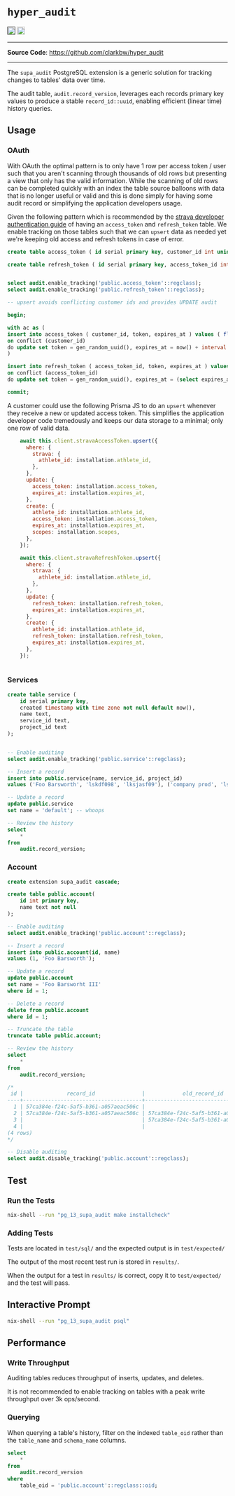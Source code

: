 # `hyper_audit`

<p>
<a href=""><img src="https://img.shields.io/badge/postgresql-11+-blue.svg" alt="PostgreSQL version" height="18"></a>
<a href="https://github.com/clarkbw/hyper_audit/actions"><img src="https://github.com/clarkbw/hyper_audit/actions/workflows/test.yaml/badge.svg" alt="Tests" height="18"></a>

</p>

---

**Source Code**: <a href="https://github.com/clarkbw/hyper_audit" target="_blank">https://github.com/clarkbw/hyper_audit</a>

---

The `supa_audit` PostgreSQL extension is a generic solution for tracking changes to tables' data over time.

The audit table, `audit.record_version`, leverages each records primary key values to produce a stable `record_id::uuid`, enabling efficient (linear time) history queries.


## Usage


### OAuth

With OAuth the optimal pattern is to only have 1 row per access token / user such that you aren't scanning through thousands of old rows but presenting a view that only has the valid information. While the scanning of old rows can be completed quickly with an index the table source balloons with data that is no longer useful or valid and this is done simply for having some audit record or simplifying the application developers usage.

Given the following pattern which is recommended by the [strava developer authentication guide](https://developers.strava.com/docs/authentication/) of having an `access_token` and `refresh_token` table. We enable tracking on those tables such that we can `upsert` data as needed yet we're keeping old access and refresh tokens in case of error.

```sql
create table access_token ( id serial primary key, customer_id int unique not null, token varchar not null, expires_at timestamp not null default now() );

create table refresh_token ( id serial primary key, access_token_id int unique not null, token varchar not null, expires_at timestamp not null default now() );


select audit.enable_tracking('public.access_token'::regclass);
select audit.enable_tracking('public.refresh_token'::regclass);

-- upsert avoids conflicting customer ids and provides UPDATE audit

begin;

with ac as (
insert into access_token ( customer_id, token, expires_at ) values ( floor(random() * 10 + 1)::int, gen_random_uuid(), now() + interval '1 day' )
on conflict (customer_id)
do update set token = gen_random_uuid(), expires_at = now() + interval '1 day' returning id, expires_at
)

insert into refresh_token ( access_token_id, token, expires_at ) values ( (select id from ac), gen_random_uuid(), (select expires_at from ac) )
on conflict (access_token_id)
do update set token = gen_random_uuid(), expires_at = (select expires_at from ac);

commit;

```

A customer could use the following Prisma JS to do an `upsert` whenever they receive a new or updated access token. This simplifies the application developer code tremedously and keeps our data storage to a minimal; only one row of valid data. 

```javascript
    await this.client.stravaAccessToken.upsert({
      where: {
        strava: {
          athlete_id: installation.athlete_id,
        },
      },
      update: {
        access_token: installation.access_token,
        expires_at: installation.expires_at,
      },
      create: {
        athlete_id: installation.athlete_id,
        access_token: installation.access_token,
        expires_at: installation.expires_at,
        scopes: installation.scopes,
      },
    });

    await this.client.stravaRefreshToken.upsert({
      where: {
        strava: {
          athlete_id: installation.athlete_id,
        },
      },
      update: {
        refresh_token: installation.refresh_token,
        expires_at: installation.expires_at,
      },
      create: {
        athlete_id: installation.athlete_id,
        refresh_token: installation.refresh_token,
        expires_at: installation.expires_at,
      },
    });
    
```
### Services

```sql
create table service ( 
    id serial primary key, 
    created timestamp with time zone not null default now(),
    name text,
    service_id text,
    project_id text
);


-- Enable auditing
select audit.enable_tracking('public.service'::regclass);

-- Insert a record
insert into public.service(name, service_id, project_id)
values ('Foo Barsworth', 'lskdf098', 'lksjasf09'), ('company prod', 'lskdss98', 'lkhjdf09'), ('company dev', 'lskwert098', 'lksdfgdf09'), ('company staging', 'lskdadsf98', 'lkgjdf09'), ('owl [dev]', 'ldasddf098', 'lksjdf09'), ('owl [prod]', 'lggdf098', 'lksjghf09');

-- Update a record
update public.service
set name = 'default'; -- whoops

-- Review the history
select
    *
from
    audit.record_version;

```


### Account

```sql
create extension supa_audit cascade;

create table public.account(
    id int primary key,
    name text not null
);

-- Enable auditing
select audit.enable_tracking('public.account'::regclass);

-- Insert a record
insert into public.account(id, name)
values (1, 'Foo Barsworth');

-- Update a record
update public.account
set name = 'Foo Barsworht III'
where id = 1;

-- Delete a record
delete from public.account
where id = 1;

-- Truncate the table
truncate table public.account;

-- Review the history
select
    *
from
    audit.record_version;

/*
 id |              record_id               |            old_record_id             |    op    |               ts                | table_oid | table_schema | table_name |                 record                 |             old_record
----+--------------------------------------+--------------------------------------+----------+---------------------------------+-----------+--------------+------------+----------------------------------------+------------------------------------
  1 | 57ca384e-f24c-5af5-b361-a057aeac506c |                                      | INSERT   | Thu Feb 10 17:02:25.621095 2022 |     16439 | public       | account    | {"id": 1, "name": "Foo Barsworth"}     |
  2 | 57ca384e-f24c-5af5-b361-a057aeac506c | 57ca384e-f24c-5af5-b361-a057aeac506c | UPDATE   | Thu Feb 10 17:02:25.622151 2022 |     16439 | public       | account    | {"id": 1, "name": "Foo Barsworht III"} | {"id": 1, "name": "Foo Barsworth"}
  3 |                                      | 57ca384e-f24c-5af5-b361-a057aeac506c | DELETE   | Thu Feb 10 17:02:25.622495 2022 |     16439 | public       | account    |                                        | {"id": 1, "name": "Foo Barsworth III"}
  4 |                                      |                                      | TRUNCATE | Thu Feb 10 17:02:25.622779 2022 |     16439 | public       | account    |                                        |
(4 rows)
*/

-- Disable auditing
select audit.disable_tracking('public.account'::regclass);
```

## Test

### Run the Tests

```sh
nix-shell --run "pg_13_supa_audit make installcheck"
```

### Adding Tests

Tests are located in `test/sql/` and the expected output is in `test/expected/`

The output of the most recent test run is stored in `results/`.

When the output for a test in `results/` is correct, copy it to `test/expected/` and the test will pass.

## Interactive Prompt

```sh
nix-shell --run "pg_13_supa_audit psql"
```

## Performance


### Write Throughput
Auditing tables reduces throughput of inserts, updates, and deletes.

It is not recommended to enable tracking on tables with a peak write throughput over 3k ops/second.


### Querying

When querying a table's history, filter on the indexed `table_oid` rather than the `table_name` and `schema_name` columns.

```sql
select
    *
from
    audit.record_version
where
    table_oid = 'public.account'::regclass::oid;
```
